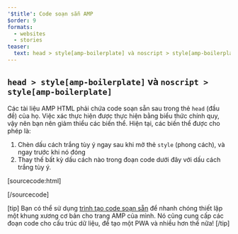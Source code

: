 ```yaml
---
'$title': Code soạn sẵn AMP
$order: 9
formats:
  - websites
  - stories
teaser:
  text: head > style[amp-boilerplate] và noscript > style[amp-boilerplate]
---
```


<!--
This file is imported from https://github.com/ampproject/amphtml/blob/master/spec/amp-boilerplate.md.
Please do not change this file.
If you have found a bug or an issue please
have a look and request a pull request there.
-->

<!---
Copyright 2015 The AMP HTML Authors. All Rights Reserved.

Licensed under the Apache License, Version 2.0 (the "License");
you may not use this file except in compliance with the License.
You may obtain a copy of the License at

      http://www.apache.org/licenses/LICENSE-2.0

Unless required by applicable law or agreed to in writing, software
distributed under the License is distributed on an "AS-IS" BASIS,
WITHOUT WARRANTIES OR CONDITIONS OF ANY KIND, either express or implied.
See the License for the specific language governing permissions and
limitations under the License.
-->

## `head > style[amp-boilerplate]` và `noscript > style[amp-boilerplate]` <a name="head--styleamp-boilerplate-and-noscript--styleamp-boilerplate"></a>

Các tài liệu AMP HTML phải chứa code soạn sẵn sau trong thẻ `head` (đầu đề) của họ. Việc xác thực hiện được thực hiện bằng biểu thức chính quy, vậy nên bạn nên giảm thiểu các biến thể. Hiện tại, các biến thể được cho phép là:

1. Chèn dấu cách trắng tùy ý ngay sau khi mở thẻ `style` (phong cách), và ngay trước khi nó đóng
2. Thay thế bất kỳ dấu cách nào trong đoạn code dưới đây với dấu cách trắng tùy ý.

<!-- prettier-ignore-start -->

[sourcecode:html]
<style amp-boilerplate>body{-webkit-animation:-amp-start 8s steps(1,end) 0s 1 normal both;-moz-animation:-amp-start 8s steps(1,end) 0s 1 normal both;-ms-animation:-amp-start 8s steps(1,end) 0s 1 normal both;animation:-amp-start 8s steps(1,end) 0s 1 normal both}@-webkit-keyframes -amp-start{from{visibility:hidden}to{visibility:visible}}@-moz-keyframes -amp-start{from{visibility:hidden}to{visibility:visible}}@-ms-keyframes -amp-start{from{visibility:hidden}to{visibility:visible}}@-o-keyframes -amp-start{from{visibility:hidden}to{visibility:visible}}@keyframes -amp-start{from{visibility:hidden}to{visibility:visible}}</style><noscript><style amp-boilerplate>body{-webkit-animation:none;-moz-animation:none;-ms-animation:none;animation:none}</style></noscript>
[/sourcecode]

<!-- prettier-ignore-end -->

[tip] Bạn có thể sử dụng [trình tạo code soạn sẵn](https://amp.dev/boilerplate) để nhanh chóng thiết lập một khung xương cơ bản cho trang AMP của mình. Nó cũng cung cấp các đoạn code cho cấu trúc dữ liệu, để tạo một PWA và nhiều hơn thế nữa! [/tip]
